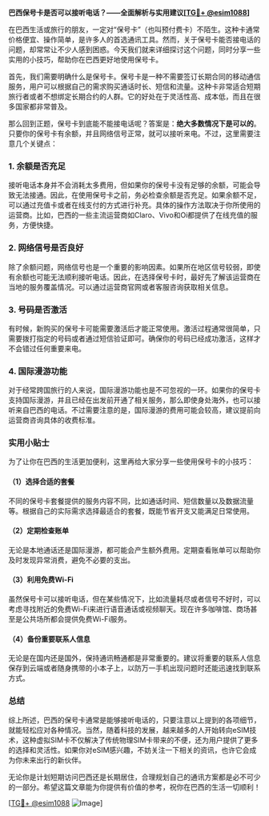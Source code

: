 **巴西保号卡是否可以接听电话？——全面解析与实用建议[[TG💪+ @esim1088](https://t.me/s/esim1088)]**

在巴西生活或旅行的朋友，一定对“保号卡”（也叫预付费卡）不陌生。这种卡通常价格便宜、操作简单，是许多人的首选通讯工具。然而，关于保号卡能否接电话的问题，却常常让不少人感到困惑。今天我们就来详细探讨这个问题，同时分享一些实用的小技巧，帮助你在巴西更好地使用保号卡。

首先，我们需要明确什么是保号卡。保号卡是一种不需要签订长期合同的移动通信服务，用户可以根据自己的需求购买通话时长、短信和流量。这种卡非常适合短期旅行者或者不想绑定长期合约的人群。它的好处在于灵活性高、成本低，而且在很多国家都非常普及。

那么回到正题，保号卡到底能不能接电话呢？答案是：**绝大多数情况下是可以的**。只要你的保号卡有余额，并且网络信号正常，就可以接听来电。不过，这里需要注意几个关键点：

### 1. **余额是否充足**
接听电话本身并不会消耗太多费用，但如果你的保号卡没有足够的余额，可能会导致无法接通。因此，在使用保号卡之前，务必检查余额是否充足。如果余额不足，可以通过充值卡或者在线支付的方式进行补充。具体的操作方法取决于你所使用的运营商。比如，巴西的一些主流运营商如Claro、Vivo和Oi都提供了在线充值的服务，方便快捷。

### 2. **网络信号是否良好**
除了余额问题，网络信号也是一个重要的影响因素。如果所在地区信号较弱，即使有余额也可能无法顺利接听电话。因此，在选择保号卡时，最好先了解该运营商在当地的服务覆盖情况。可以通过运营商官网或者客服咨询获取相关信息。

### 3. **号码是否激活**
有时候，新购买的保号卡可能需要激活后才能正常使用。激活过程通常很简单，只需要拨打指定的号码或者通过短信验证即可。确保你的号码已经成功激活，这样才不会错过任何重要来电。

### 4. **国际漫游功能**
对于经常跨国旅行的人来说，国际漫游功能也是不可忽视的一环。如果你的保号卡支持国际漫游，并且已经在出发前开通了相关服务，那么即使身处海外，也可以接听来自巴西的电话。不过需要注意的是，国际漫游的费用可能会较高，建议提前向运营商咨询具体的收费标准。

### 实用小贴士
为了让你在巴西的生活更加便利，这里再给大家分享一些使用保号卡的小技巧：

#### （1）选择合适的套餐
不同的保号卡套餐提供的服务内容不同，比如通话时间、短信数量以及数据流量等。根据自己的实际需求选择最适合的套餐，既能节省开支又能满足日常使用。

#### （2）定期检查账单
无论是本地通话还是国际漫游，都可能会产生额外费用。定期查看账单可以帮助你及时发现异常消费，避免不必要的支出。

#### （3）利用免费Wi-Fi
虽然保号卡可以接听电话，但在某些情况下，比如流量耗尽或者信号不好时，可以考虑寻找附近的免费Wi-Fi来进行语音通话或视频聊天。现在许多咖啡馆、商场甚至是公共场所都会提供免费Wi-Fi服务。

#### （4）备份重要联系人信息
无论是在国内还是国外，保持通讯畅通都是非常重要的。建议将重要的联系人信息保存到云端或者随身携带的小本子上，以防万一手机出现问题时还能迅速找到联系方式。

### 总结
综上所述，巴西的保号卡通常是能够接听电话的，只要注意以上提到的各项细节，就能轻松应对各种情况。当然，随着科技的发展，越来越多的人开始转向eSIM技术，这种虚拟SIM卡不仅解决了传统物理SIM卡带来的不便，还为用户提供了更多的选择和灵活性。如果你对eSIM感兴趣，不妨关注一下相关的资讯，也许它会成为你未来出行的新伙伴。

无论你是计划短期访问巴西还是长期居住，合理规划自己的通讯方案都是必不可少的一部分。希望这篇文章能为你提供有价值的参考，祝你在巴西的生活一切顺利！

[[TG💪+ @esim1088](https://t.me/s/esim1088) ![Image](https://i.postimg.cc/4NQfJmqS/Snipaste-2025-05-13-00-14-12.png)]